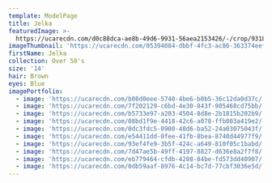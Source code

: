 ```yaml
---
template: ModelPage
title: Jelka
featuredImage: >-
  https://ucarecdn.com/d0c88dca-ae8b-49d6-9931-56aea2153426/-/crop/9318x4965/0,359/-/preview/
imageThumbnail: 'https://ucarecdn.com/05394084-dbbf-4fc3-ac86-363374eef8ce/'
firstName: Jelka
collection: Over 50's
size: '14'
hair: Brown
eyes: Blue
imagePortfolio:
  - image: 'https://ucarecdn.com/b08d0eee-5740-4be6-b0b5-36c12da0d37c/'
  - image: 'https://ucarecdn.com/7f202129-c6bd-4e30-843f-905468cd75bb/'
  - image: 'https://ucarecdn.com/b5733e97-a203-4504-8d8e-2b1815b202b9/'
  - image: 'https://ucarecdn.com/08bd1f9e-4418-42c6-a078-ffb003a419e2/'
  - image: 'https://ucarecdn.com/0dc3fdc5-0900-48d6-ba52-24a03075043f/'
  - image: 'https://ucarecdn.com/e54411dd-0fee-41fb-8bea-8740d44977f9/'
  - image: 'https://ucarecdn.com/93ef4fe9-3b5f-424c-a649-810f05c1babd/'
  - image: 'https://ucarecdn.com/7d47ae5b-49ff-4197-8827-d636e8a2f7f8/'
  - image: 'https://ucarecdn.com/eb779464-cfdb-4208-84be-fd573dd40907/'
  - image: 'https://ucarecdn.com/0db59aaf-8976-4c14-bc7d-77cbf3036e5d/'
---
```


